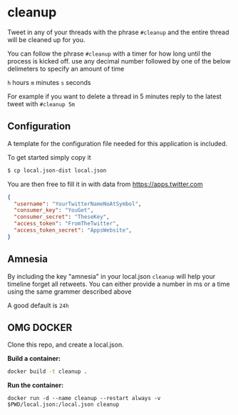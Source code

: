 # cleanup

Tweet in any of your threads with the phrase `#cleanup` and the entire thread will be cleaned up for you.

You can follow the phrase `#cleanup` with a timer for how long until the process is kicked off. use any decimal number followed by one of the below delimeters to specify an amount of time

`h` hours
`m` minutes
`s` seconds

For example if you want to delete a thread in 5 minutes reply to the latest tweet with `#cleanup 5m`

## Configuration

A template for the configuration file needed for this application is included.

To get started simply copy it

```bash
$ cp local.json-dist local.json

```

You are then free to fill it in with data from https://apps.twitter.com

```json
{
  "username": "YourTwitterNameNoAtSymbol",
  "consumer_key": "YouGet",
  "consumer_secret": "TheseKey",
  "access_token": "FromTheTwitter",
  "access_token_secret": "AppsWebsite",
}
```

## Amnesia

By including the key "amnesia" in your local.json `cleanup` will help your timeline forget all retweets.
You can either provide a number in ms or a time using the same grammer described above

A good default is `24h`

## OMG DOCKER

Clone this repo, and create a local.json.

**Build a container:**

```bash
docker build -t cleanup .
```

**Run the container:**
```
docker run -d --name cleanup --restart always -v $PWD/local.json:/local.json cleanup
```
